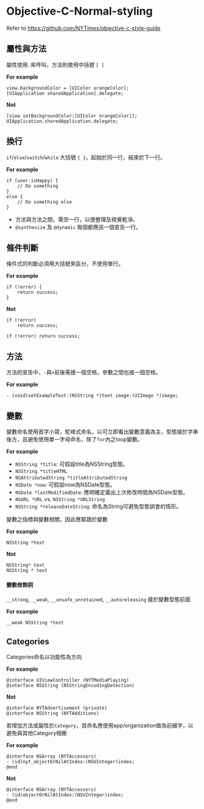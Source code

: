 # Objective-C-Normal-styling

Refer to https://github.com/NYTimes/objective-c-style-guide

## 屬性與方法

屬性使用`.`來呼叫，方法則使用中括號 `[ ]`

**For example**
```objc
view.backgroundColor = [UIColor orangeColor];
[UIApplication sharedApplication].delegate;
```

**Not**
```objc
[view setBackgroundColor:[UIColor orangeColor]];
UIApplication.sharedApplication.delegate;
```

## 換行

`if`/`else`/`switch`/`while` 大括號 `{ }`，起始於同一行，結束於下一行。

**For example**
```objc
if (user.isHappy) {
    // Do something
}
else {
    // Do something else
}
```
* 方法與方法之間，需空一行，以便整理及視覺乾淨。
* `@synthesize` 及 `@dynamic` 每個都應該一個宣告一行。

## 條件判斷

條件式的判斷必須用大括號來區分，不使用單行。

**For example**
```objc
if (!error) {
    return success;
}
```

**Not**
```objc
if (!error)
    return success;
    
if (!error) return success;
```

## 方法

方法的宣告中，`-`與`+`前後需接一個空格，參數之間也接一個空格。

**For example**
```objc
- (void)setExampleText:(NSString *)text image:(UIImage *)image;
```

## 變數

變數命名使用首字小寫，駝峰式命名，以可立即看出變數意義為主，型態接於字串後方，且避免使用單一字母命名，除了`for`內之loop變數。

**For example**
* `NSString *title`: 可假設title為NSString型態。
* `NSString *titleHTML`
* `NSAttributedString *titleAttributedString`
* `NSDate *now`: 可假設now為NSDate型態。
* `NSDate *lastModifiedDate`: 應明確定義出上次修改時間為NSDate型態。
* `NSURL *URL` vs. `NSString *URLString`
* `NSString *releaseDateString`: 命名為String可避免型態誤會的情形。

變數之指標與變數相關，因此應緊跟於變數

**For example**
```objc
NSString *text
```

**Not**
```objc
NSString* text 
NSString * text
```

#### 變數修飾詞

`__strong`, `__weak`, `__unsafe_unretained`, `__autoreleasing` 接於變數型態前面

**For example**
```objc
__weak NSString *text
```

## Categories

Categories命名以功能性為方向

**For example**

```objc
@interface UIViewController (NYTMediaPlaying)
@interface NSString (NSStringEncodingDetection)
```

**Not**

```objc
@interface NYTAdvertisement (private)
@interface NSString (NYTAdditions)
```

若增加方法或屬性於`Category`，其命名應使用app/organization做為前綴字，以避免與其他Category相衝

**For example**

```objc
@interface NSArray (NYTAccessors)
- (id)nyt_objectOrNilAtIndex:(NSUInteger)index;
@end
```

**Not**

```objc
@interface NSArray (NYTAccessors)
- (id)objectOrNilAtIndex:(NSUInteger)index;
@end
```
